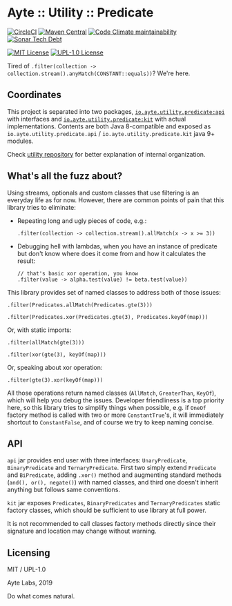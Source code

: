 # Ayte :: Utility :: Predicate

[![CircleCI](https://img.shields.io/circleci/project/github/ayte-io/java-utility-predicate.svg?style=flat-square)](https://circleci.com/gh/ayte-io/java-utility-predicate)
[![Maven Central](https://img.shields.io/maven-central/v/io.ayte.utility.predicate/parent.svg?style=flat-square)](https://mvnrepository.com/artifact/io.ayte.utility.predicate)
[![Code Climate maintainability](https://img.shields.io/codeclimate/maintainability/ayte-io/java-utility-predicate.svg?style=flat-square)](https://codeclimate.com/github/ayte-io/java-utility-predicate)
[![Sonar Tech Debt](https://img.shields.io/sonar/https/sonarcloud.io/io.ayte.utility.predicate:parent/tech_debt.svg?style=flat-square)](https://sonarcloud.io/dashboard?id=io.ayte.utility.predicate%3Aparent)

[![MIT License](https://img.shields.io/badge/license-MIT-brightgreen.svg?style=flat-square)](LICENSE-MIT)
[![UPL-1.0 License](https://img.shields.io/badge/license-UPL&dash;1.0-brightgreen.svg?style=flat-square)](LICENSE-UPL-1.0)

Tired of `.filter(collection -> collection.stream().anyMatch(CONSTANT::equals))`?
We're here.

## Coordinates

This project is separated into two packages, 
[`io.ayte.utility.predicate:api`](https://mvnrepository.com/artifact/io.ayte.utility.predicate/api) 
with interfaces and 
[`io.ayte.utility.predicate:kit`](https://mvnrepository.com/artifact/io.ayte.utility.predicate/kit) 
with actual implementations. Contents are both Java 8-compatible and 
exposed as  `io.ayte.utility.predicate.api` / 
`io.ayte.utility.predicate.kit` java 9+ modules.

Check [utility repository](https://github.com/ayte-io/java-utility) for better 
explanation of internal organization.

## What's all the fuzz about?

Using streams, optionals and custom classes that use filtering is an
everyday life as for now. However, there are common points of pain that
this library tries to eliminate:

- Repeating long and ugly pieces of code, e.g.:

      .filter(collection -> collection.stream().allMatch(x -> x >= 3))
  
- Debugging hell with lambdas, when you have an instance of predicate
but don't know where does it come from and how it calculates the result:

      // that's basic xor operation, you know
      .filter(value -> alpha.test(value) != beta.test(value))

This library provides set of named classes to address both of those 
issues:

```
.filter(Predicates.allMatch(Predicates.gte(3)))
```

```
.filter(Predicates.xor(Predicates.gte(3), Predicates.keyOf(map)))
```

Or, with static imports:

```
.filter(allMatch(gte(3)))
```

```
.filter(xor(gte(3), keyOf(map)))
```

Or, speaking about xor operation:

```
.filter(gte(3).xor(keyOf(map)))
```

All those operations return named classes (`AllMatch`, `GreaterThan`,
`KeyOf`), which will help you debug the issues. Developer friendliness 
is a top priority here, so this library tries to simplify things when 
possible, e.g. if `OneOf` factory method is called with two or more 
`ConstantTrue`'s, it will immediately shortcut to `ConstantFalse`, and
of course we try to keep naming concise.

## API

`api` jar provides end user with three interfaces: `UnaryPredicate`,
`BinaryPredicate` and `TernaryPredicate`. First two simply extend
`Predicate` and `BiPredicate`, adding `.xor()` method and augmenting 
standard methods (`and(), or(), negate()`) with named classes, and 
third one doesn't inherit anything but follows same conventions.

`kit` jar exposes `Predicates`, `BinaryPredicates` and 
`TernaryPredicates` static factory classes, which should be sufficient
to use library at full power. 

It is not recommended to call classes factory methods directly since 
their signature and location may change without warning.

## Licensing

MIT / UPL-1.0

Ayte Labs, 2019

Do what comes natural.
